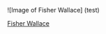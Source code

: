 ![Image of Fisher Wallace] (test)

[Fisher Wallace]











[Fisher Wallace]:http://www.FisherWallace.com



